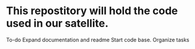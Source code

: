 # This repostitory will hold the code used in our satellite.

To-do 
 Expand documentation and readme
 Start code base.
 Organize tasks
